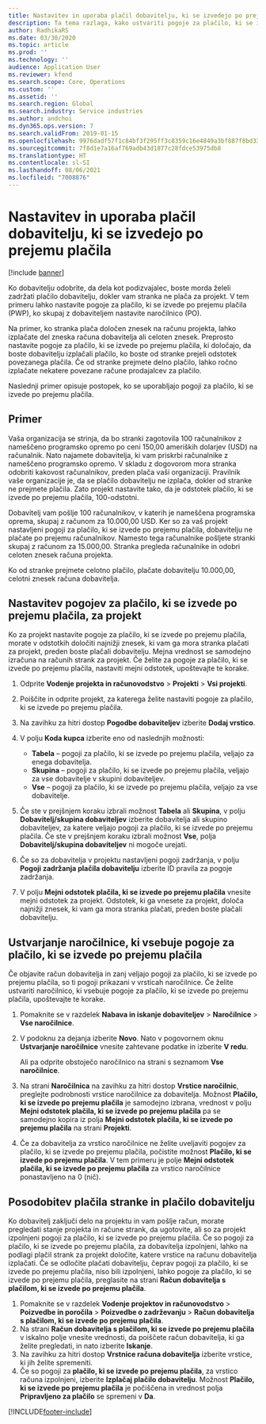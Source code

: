 ```yaml
---
title: Nastavitev in uporaba plačil dobavitelju, ki se izvedejo po prejemu plačila
description: Ta tema razlaga, kako ustvariti pogoje za plačilo, ki se izvede po prejemu plačila (PWP), da lahko dobavitelju izplačate delna plačila na podlagi plačil, ki jih prejmete od strank.
author: RadhikaRS
ms.date: 03/30/2020
ms.topic: article
ms.prod: ''
ms.technology: ''
audience: Application User
ms.reviewer: kfend
ms.search.scope: Core, Operations
ms.custom: ''
ms.assetid: ''
ms.search.region: Global
ms.search.industry: Service industries
ms.author: andchoi
ms.dyn365.ops.version: 7
ms.search.validFrom: 2019-01-15
ms.openlocfilehash: 9976dadf57f1c84bf3f295ff3c8359c16e4849a3bf887f8bd33e46a04e2a5952
ms.sourcegitcommit: 7f8d1e7a16af769adb43d1877c28fdce53975db8
ms.translationtype: HT
ms.contentlocale: sl-SI
ms.lasthandoff: 08/06/2021
ms.locfileid: "7008876"
---
```

# <a name="set-up-and-use-pay-when-paid-vendor-payments"></a>Nastavitev in uporaba plačil dobavitelju, ki se izvedejo po prejemu plačila

[!include [banner](../includes/banner.md)]

Ko dobavitelju odobrite, da dela kot podizvajalec, boste morda želeli zadržati plačilo dobavitelju, dokler vam stranka ne plača za projekt. V tem primeru lahko nastavite pogoje za plačilo, ki se izvede po prejemu plačila (PWP), ko skupaj z dobaviteljem nastavite naročilnico (PO).

Na primer, ko stranka plača določen znesek na računu projekta, lahko izplačate del zneska računa dobavitelja ali celoten znesek. Preprosto nastavite pogoje za plačilo, ki se izvede po prejemu plačila, ki določajo, da boste dobavitelju izplačali plačilo, ko boste od stranke prejeli odstotek povezanega plačila. Če od stranke prejmete delno plačilo, lahko ročno izplačate nekatere povezane račune prodajalcev za plačilo.

Naslednji primer opisuje postopek, ko se uporabljajo pogoji za plačilo, ki se izvede po prejemu plačila.

## <a name="example"></a>Primer

Vaša organizacija se strinja, da bo stranki zagotovila 100 računalnikov z nameščeno programsko opremo po ceni 150,00 ameriških dolarjev (USD) na računalnik. Nato najamete dobavitelja, ki vam priskrbi računalnike z nameščeno programsko opremo. V skladu z dogovorom mora stranka odobriti kakovost računalnikov, preden plača vaši organizaciji. Pravilnik vaše organizacije je, da se plačilo dobavitelju ne izplača, dokler od stranke ne prejmete plačila. Zato projekt nastavite tako, da je odstotek plačilo, ki se izvede po prejemu plačila, 100-odstotni.

Dobavitelj vam pošlje 100 računalnikov, v katerih je nameščena programska oprema, skupaj z računom za 10.000,00 USD. Ker so za vaš projekt nastavljeni pogoji za plačilo, ki se izvede po prejemu plačila, dobavitelju ne plačate po prejemu računalnikov. Namesto tega računalnike pošljete stranki skupaj z računom za 15.000,00. Stranka pregleda računalnike in odobri celoten znesek računa projekta.

Ko od stranke prejmete celotno plačilo, plačate dobavitelju 10.000,00, celotni znesek računa dobavitelja.

## <a name="set-up-pwp-terms-for-a-project"></a>Nastavitev pogojev za plačilo, ki se izvede po prejemu plačila, za projekt

Ko za projekt nastavite pogoje za plačilo, ki se izvede po prejemu plačila, morate v odstotkih določiti najnižji znesek, ki vam ga mora stranka plačati za projekt, preden boste plačali dobavitelju. Mejna vrednost se samodejno izračuna na računih strank za projekt. Če želite za pogoje za plačilo, ki se izvede po prejemu plačila, nastaviti mejni odstotek, upoštevajte te korake.

1. Odprite **Vodenje projekta in računovodstvo** \> **Projekti** \> **Vsi projekti**.
2. Poiščite in odprite projekt, za katerega želite nastaviti pogoje za plačilo, ki se izvede po prejemu plačila.
3. Na zavihku za hitri dostop **Pogodbe dobaviteljev** izberite **Dodaj vrstico**.
3. V polju **Koda kupca** izberite eno od naslednjih možnosti:

    - **Tabela** – pogoji za plačilo, ki se izvede po prejemu plačila, veljajo za enega dobavitelja.
    - **Skupina** – pogoji za plačilo, ki se izvede po prejemu plačila, veljajo za vse dobavitelje v skupini dobaviteljev.
    - **Vse** – pogoji za plačilo, ki se izvede po prejemu plačila, veljajo za vse dobavitelje.

4. Če ste v prejšnjem koraku izbrali možnost **Tabela** ali **Skupina**, v polju **Dobavitelj/skupina dobaviteljev** izberite dobavitelja ali skupino dobaviteljev, za katere veljajo pogoji za plačilo, ki se izvede po prejemu plačila. Če ste v prejšnjem koraku izbrali možnost **Vse**, polja **Dobavitelj/skupina dobaviteljev** ni mogoče urejati.
5. Če so za dobavitelja v projektu nastavljeni pogoji zadržanja, v polju **Pogoji zadržanja plačila dobavitelju** izberite ID pravila za pogoje zadržanja.
6. V polju **Mejni odstotek plačila, ki se izvede po prejemu plačila** vnesite mejni odstotek za projekt. Odstotek, ki ga vnesete za projekt, določa najnižji znesek, ki vam ga mora stranka plačati, preden boste plačali dobavitelju.

## <a name="create-a-po-that-has-pwp-terms"></a>Ustvarjanje naročilnice, ki vsebuje pogoje za plačilo, ki se izvede po prejemu plačila

Če objavite račun dobavitelja in zanj veljajo pogoji za plačilo, ki se izvede po prejemu plačila, so ti pogoji prikazani v vrsticah naročilnice. Če želite ustvariti naročilnico, ki vsebuje pogoje za plačilo, ki se izvede po prejemu plačila, upoštevajte te korake.

1. Pomaknite se v razdelek **Nabava in iskanje dobaviteljev** \> **Naročilnice** \> **Vse naročilnice**.
2. V podoknu za dejanja izberite **Novo**. Nato v pogovornem oknu **Ustvarjanje naročilnice** vnesite zahtevane podatke in izberite **V redu**.

    Ali pa odprite obstoječo naročilnico na strani s seznamom **Vse naročilnice**.

4. Na strani **Naročilnica** na zavihku za hitri dostop **Vrstice naročilnic**, preglejte podrobnosti vrstice naročilnice za dobavitelja. Možnost **Plačilo, ki se izvede po prejemu plačila** je samodejno izbrana, vrednost v polju **Mejni odstotek plačila, ki se izvede po prejemu plačila** pa se samodejno kopira iz polja **Mejni odstotek plačila, ki se izvede po prejemu plačila** na strani **Projekti**.
6. Če za dobavitelja za vrstico naročilnice ne želite uveljaviti pogojev za plačilo, ki se izvede po prejemu plačila, počistite možnost **Plačilo, ki se izvede po prejemu plačila**. V tem primeru je polje **Mejni odstotek plačila, ki se izvede po prejemu plačila** za vrstico naročilnice ponastavljeno na 0 (nič).

## <a name="update-a-customer-payment-and-pay-the-vendor"></a>Posodobitev plačila stranke in plačilo dobavitelju

Ko dobavitelj zaključi delo na projektu in vam pošlje račun, morate pregledati stanje projekta in račune strank, da ugotovite, ali so za projekt izpolnjeni pogoji za plačilo, ki se izvede po prejemu plačila. Če so pogoji za plačilo, ki se izvede po prejemu plačila, za dobavitelja izpolnjeni, lahko na podlagi plačil strank za projekt določite, katere vrstice na računu dobavitelja izplačati. Če se odločite plačati dobavitelju, čeprav pogoji za plačilo, ki se izvede po prejemu plačila, niso bili izpolnjeni, lahko pogoje za plačilo, ki se izvede po prejemu plačila, preglasite na strani **Račun dobavitelja s plačilom, ki se izvede po prejemu plačila**.

1. Pomaknite se v razdelek **Vodenje projektov in računovodstvo** \> **Poizvedbe in poročila** \> **Poizvedbe o zadrževanju** \> **Račun dobavitelja s plačilom, ki se izvede po prejemu plačila**.
2. Na strani **Račun dobavitelja s plačilom, ki se izvede po prejemu plačila** v iskalno polje vnesite vrednosti, da poiščete račun dobavitelja, ki ga želite pregledati, in nato izberite **Iskanje**.
3. Na zavihku za hitri dostop **Vrstnice računa dobavitelja** izberite vrstice, ki jih želite spremeniti.
4. Če so pogoji za **plačilo, ki se izvede po prejemu plačila**, za vrstico računa izpolnjeni, izberite **Izplačaj plačilo dobavitelju**. Možnost **Plačilo, ki se izvede po prejemu plačila** je počiščena in vrednost polja **Pripravljeno za plačilo** se spremeni v **Da**.


[!INCLUDE[footer-include](../includes/footer-banner.md)]